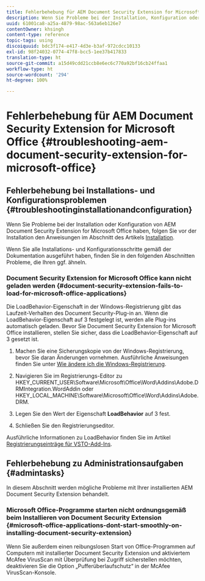 ```yaml
---
title: Fehlerbehebung für AEM Document Security Extension for Microsoft Office
description: Wenn Sie Probleme bei der Installation, Konfiguration oder Verwendung von AEM Document Security Extension for Microsoft Office haben, folgen Sie den Anweisungen in diesem Dokument.
uuid: 61001ca8-a25a-4879-98ac-563a6eb126e7
contentOwner: khsingh
content-type: reference
topic-tags: using
discoiquuid: bdc3f174-e417-4d3e-b3af-972cdcc10133
exl-id: 98f24032-0774-47f8-bcc5-1ee37b417833
translation-type: ht
source-git-commit: a15d49cdd21ccb8e6ec6c770a92bf16cb24ffaa1
workflow-type: ht
source-wordcount: '294'
ht-degree: 100%

---
```


# Fehlerbehebung für AEM Document Security Extension for Microsoft Office {#troubleshooting-aem-document-security-extension-for-microsoft-office}

## Fehlerbehebung bei Installations- und Konfigurationsproblemen {#troubleshootinginstallationandconfiguration}

Wenn Sie Probleme bei der Installation oder Konfiguration von AEM Document Security Extension for Microsoft Office haben, folgen Sie vor der Installation den Anweisungen im Abschnitt des Artikels [Installation](installing-configuring-aemdsext.md).

Wenn Sie alle Installations- und Konfigurationsschritte gemäß der Dokumentation ausgeführt haben, finden Sie in den folgenden Abschnitten Probleme, die Ihren ggf. ähneln.

### Document Security Extension for Microsoft Office kann nicht geladen werden {#document-security-extension-fails-to-load-for-microsoft-office-applications}

Die LoadBehavior-Eigenschaft in der Windows-Registrierung gibt das Laufzeit-Verhalten des Document Security-Plug-in an. Wenn die LoadBehavior-Eigenschaft auf 3 festgelegt ist, werden alle Plug-ins automatisch geladen. Bevor Sie Document Security Extension for Microsoft Office installieren, stellen Sie sicher, dass die LoadBehavior-Eigenschaft auf 3 gesetzt ist.

1. Machen Sie eine Sicherungskopie von der Windows-Registrierung, bevor Sie daran Änderungen vornehmen. Ausführliche Anweisungen finden Sie unter [Wie ändere ich die Windows-Registrierung](https://support.microsoft.com/de-de/kb/136393).
1. Navigieren Sie im Registrierungs-Editor zu HKEY_CURRENT_USER\Software\Microsoft\Office\Word\Addins\Adobe.DRMIntegration.WordAddin oder HKEY_LOCAL_MACHINE\Software\Microsoft\Office\Word\Addins\Adobe.DRM.
1. Legen Sie den Wert der Eigenschaft **LoadBehavior** auf 3 fest.

1. Schließen Sie den Registrierungseditor.

Ausführliche Informationen zu LoadBehavior finden Sie im Artikel [Registrierungseinträge für VSTO-Add-Ins](https://msdn.microsoft.com/de-de/library/bb386106.aspx#LoadBehavior).

## Fehlerbehebung zu Administrationsaufgaben {#admintasks}

In diesem Abschnitt werden mögliche Probleme mit Ihrer installierten AEM Document Security Extension behandelt.

### Microsoft Office-Programme starten nicht ordnungsgemäß beim Installieren von Document Security Extension {#microsoft-office-applications-dont-start-smoothly-on-installing-document-security-extension}

Wenn Sie außerdem einen reibungslosen Start von Office-Programmen auf Computern mit installierter Document Security Extension und aktiviertem McAfee VirusScan mit Überprüfung bei Zugriff sicherstellen möchten, deaktivieren Sie die Option „Pufferüberlaufschutz“ in der McAfee VirusScan-Konsole.
